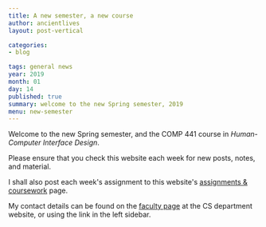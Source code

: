 ```yaml
---
title: A new semester, a new course
author: ancientlives
layout: post-vertical

categories:
- blog

tags: general news
year: 2019
month: 01
day: 14
published: true
summary: welcome to the new Spring semester, 2019
menu: new-semester
---
```


Welcome to the new Spring semester, and the COMP 441 course in *Human-Computer Interface Design*.

Please ensure that you check this website each week for new posts, notes, and material.

I shall also post each week's assignment to this website's [assignments & coursework](/assignments) page.

My contact details can be found on the [faculty page](http://www.luc.edu/cs/people/ftfaculty/haywardnicholas.shtml) at the CS department website, or using the link in the left sidebar.
